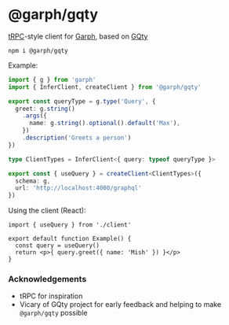 # @garph/gqty

[tRPC](https://github.com/trpc/trpc)-style client for [Garph](https://github.com/stepci/garph), based on [GQty](https://github.com/gqty-dev/gqty)

```
npm i @garph/gqty
```

Example:

```ts
import { g } from 'garph'
import { InferClient, createClient } from '@garph/gqty'

export const queryType = g.type('Query', {
  greet: g.string()
    .args({
      name: g.string().optional().default('Max'),
    })
    .description('Greets a person')
})

type ClientTypes = InferClient<{ query: typeof queryType }>

export const { useQuery } = createClient<ClientTypes>({
  schema: g,
  url: 'http://localhost:4000/graphql'
})
```

Using the client (React):

```tsx
import { useQuery } from './client'

export default function Example() {
  const query = useQuery()
  return <p>{ query.greet({ name: 'Mish' }) }</p>
}
```

### Acknowledgements

- tRPC for inspiration
- Vicary of GQty project for early feedback and helping to make `@garph/gqty` possible
